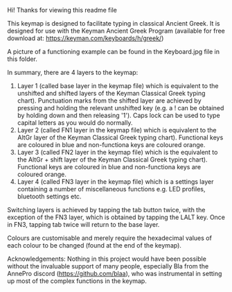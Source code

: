Hi! Thanks for viewing this readme file

This keymap is designed to facilitate typing in classical Ancient Greek. It is designed for use with the Keyman Ancient Greek Program (available for free download at: https://keyman.com/keyboards/h/greek/)

A picture of a functioning example can be found in the Keyboard.jpg file in this folder.



In summary, there are 4 layers to the keymap:
1) Layer 1 (called base layer in the keymap file) which is equivalent to the unshifted and shifted layers of the Keyman Classical Greek typing chart). Punctuation marks from the shifted layer are achieved by pressing and holding the relevant unshifted key (e.g. a ! can be obtained by holding down and then releasing '1'). Caps lock can be used to type capital letters as you would do normally.
2) Layer 2 (called FN1 layer in the keymap file) which is equivalent to the AltGr layer of the Keyman Classical Greek typing chart). Functional keys are coloured in blue and non-functiona keys are coloured orange.
3) Layer 3 (called FN2 layer in the keymap file) which is the equivalent to the AltGr + shift layer of the Keyman Classical Greek typing chart). Functional keys are coloured in blue and non-functiona keys are coloured orange.
4) Layer 4 (called FN3 layer in the keymap file) which is a settings layer containing a number of miscellaneous functions e.g. LED profiles, bluetooth settings etc.

Switching layers is achieved by tapping the tab button twice, with the exception of the FN3 layer, which is obtained by tapping the LALT key. Once in FN3, tapping tab twice will return to the base layer.

Colours are customisable and merely require the hexadecimal values of each colour to be changed (found at the end of the keymap).

Acknowledgements:
Nothing in this project would have been possible without the invaluable support of many people, especially Bla from the AnnePro discord (https://github.com/blaa), who was instrumental in setting up most of the complex functions in the keymap.
